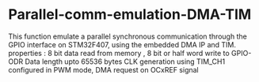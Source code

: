 # Parallel-comm-emulation-DMA-TIM
This function emulate a parallel synchronous communication through the GPIO interface on STM32F407, using the embedded DMA IP and TIM.
properties : 
  8 bit data read from memory , 8 bit or half word write to GPIO-ODR 
  Data length upto 65536 bytes
  CLK generation using TIM_CH1 configured in PWM mode,
  DMA request on OCxREF signal
  
  
